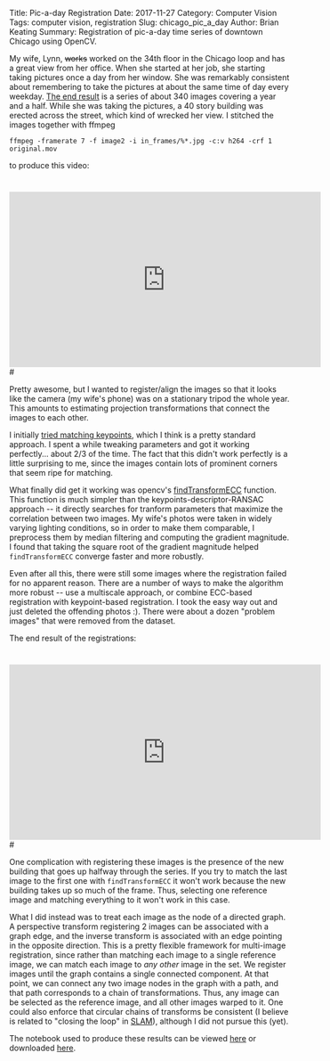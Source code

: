 Title: Pic-a-day Registration
Date: 2017-11-27
Category: Computer Vision
Tags: computer vision, registration
Slug: chicago_pic_a_day
Author: Brian Keating
Summary: Registration of pic-a-day time series of downtown Chicago using OpenCV.

My wife, Lynn, <s>works</s> worked on the 34th floor in the Chicago loop and has a great view from her office. When she started at her job, she starting taking pictures once a day from her window. She was remarkably consistent about remembering to take the pictures at about the same time of day every weekday. [The end result](https://drive.google.com/open?id=1YcygCgwlZiqAN92JWHnMMVColle5b5Wz) is a series of about 340 images covering a year and a half. While she was taking the pictures, a 40 story building was erected across the street, which kind of wrecked her view. I stitched the images together with ffmpeg 

```
ffmpeg -framerate 7 -f image2 -i in_frames/%*.jpg -c:v h264 -crf 1 original.mov
``` 

to produce this video:

#
<iframe width="560" height="315" src="https://www.youtube.com/embed/YJgCCjt5hog?rel=0" frameborder="0" gesture="media" allowfullscreen></iframe>
#

Pretty awesome, but I wanted to register/align the images so that it looks like the camera (my wife's phone) was on a stationary tripod the whole year. This amounts to estimating projection transformations that connect the images to each other.

I initially [tried matching keypoints](https://docs.opencv.org/3.0-beta/doc/py_tutorials/py_feature2d/py_feature_homography/py_feature_homography.html#py-feature-homography), which I think is a pretty standard approach. I spent a while tweaking parameters and got it working perfectly... about 2/3 of the time. The fact that this didn't work perfectly is a little surprising to me, since the images contain lots of prominent corners that seem ripe for matching.

What finally did get it working was opencv's [findTransformECC](https://docs.opencv.org/3.0-beta/modules/video/doc/motion_analysis_and_object_tracking.html#findtransformecc) function. This function is much simpler than the keypoints-descriptor-RANSAC approach -- it directly searches for tranform parameters that maximize the correlation between two images. My wife's photos were taken in widely varying lighting conditions, so in order to make them comparable, I preprocess them by median filtering and computing the gradient magnitude. I found that taking the square root of the gradient magnitude helped `findTransformECC` converge faster and more robustly.

Even after all this, there were still some images where the registration failed for no apparent reason. There are a number of ways to make the algorithm more robust -- use a multiscale approach, or combine ECC-based registration with keypoint-based registration. I took the easy way out and just deleted the offending photos :). There were about a dozen "problem images" that were removed from the dataset.

The end result of the registrations:

#
<iframe width="560" height="315" src="https://www.youtube.com/embed/O9Pr8s3eLWg?rel=0" frameborder="0" gesture="media" allowfullscreen></iframe>
#

One complication with registering these images is the presence of the new building that goes up halfway through the series. If you try to match the last image to the first one with `findTransformECC` it won't work because the new building takes up so much of the frame. Thus, selecting one reference image and matching everything to it won't work in this case.

What I did instead was to treat each image as the node of a directed graph. A perspective transform registering 2 images can be associated with a graph edge, and the inverse transform is associated with an edge pointing in the opposite direction.  This is a pretty flexible framework for multi-image registration, since rather than matching each image to a single reference image, we can match each image to *any other* image in the set. We register images until the graph contains a single connected component. At that point, we can connect any two image nodes in the graph with a path, and that path corresponds to a chain of transformations. Thus, any image can be selected as the reference image, and all other images warped to it. One could also enforce that circular chains of transforms be consistent (I believe is related to "closing the loop" in [SLAM](http://robots.stanford.edu/papers/thrun.graphslam.pdf)), although I did not pursue this (yet).

The notebook used to produce these results can be viewed [here]({static}/notebooks/RegisterImages.html) or downloaded [here]({static}/notebooks/RegisterImages.ipynb).
